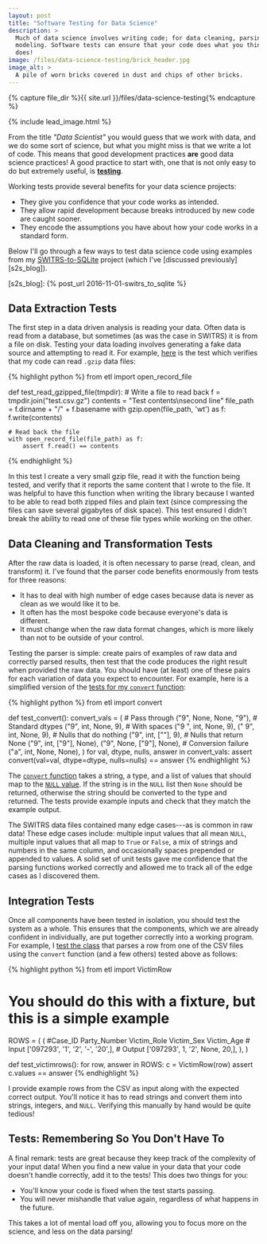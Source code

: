 ```yaml
---
layout: post
title: "Software Testing for Data Science"
description: >
  Much of data science involves writing code; for data cleaning, parsing, and
  modeling. Software tests can ensure that your code does what you think it
  does!
image: /files/data-science-testing/brick_header.jpg
image_alt: >
  A pile of worn bricks covered in dust and chips of other bricks.
---
```


{% capture file_dir %}{{ site.url }}/files/data-science-testing{% endcapture %}

{% include lead_image.html %}

From the title _"Data Scientist"_ you would guess that we work with data, and
we do some sort of science, but what you might miss is that we write a lot of
code. This means that good development practices **are** good data
science practices! A good practice to start with, one that is not only easy to
do but extremely useful, is [**testing**][testing_wiki].

[testing_wiki]: https://en.wikipedia.org/wiki/Software_testing

Working tests provide several benefits for your data science projects:

- They give you confidence that your code works as intended.
- They allow rapid development because breaks introduced by new code are
  caught sooner.
- They encode the assumptions you have about how your code works in a standard
  form.

Below I'll go through a few ways to test data science code using examples from
my [SWITRS-to-SQLite][s2s_gh] project (which I've [discussed
previously][s2s_blog]).

[s2s_gh]: https://github.com/agude/SWITRS-to-SQLite
[s2s_blog]: {% post_url 2016-11-01-switrs_to_sqlite %}

## Data Extraction Tests

The first step in a data driven analysis is reading your data. Often data is
read from a database, but sometimes (as was the case in SWITRS) it is from a
file on disk. Testing your data loading involves generating a fake data source
and attempting to read it. For example, [here][gzip_test] is the test which
verifies that my code can read `.gzip` data files:

[gzip_test]: https://github.com/agude/SWITRS-to-SQLite/blob/5167c7d9ffe7384224a76b1f209b7638fdd70362/tests/test_open_records_file.py#L8-L18

{% highlight python %}
from etl import open_record_file

def test_read_gzipped_file(tmpdir):
    # Write a file to read back
    f = tmpdir.join("test.csv.gz")
    contents = "Test contents\nsecond line"
    file_path = f.dirname + "/" + f.basename
    with gzip.open(file_path, 'wt') as f:
        f.write(contents)

    # Read back the file
    with open_record_file(file_path) as f:
        assert f.read() == contents
{% endhighlight %}

In this test I create a very small gzip file, read it with the function being
tested, and verify that it reports the same content that I wrote to the file.
It was helpful to have this function when writing the library because I wanted
to be able to read both zipped files and plain text (since compressing the
files can save several gigabytes of disk space). This test ensured I didn't
break the ability to read one of these file types while working on the other.

## Data Cleaning and Transformation Tests

After the raw data is loaded, it is often necessary to parse (read, clean, and
transform) it. I've found that the parser code benefits enormously from tests
for three reasons:

- It has to deal with high number of edge cases because data is never as clean
  as we would like it to be.
- It often has the most bespoke code because everyone's data is different.
- It must change when the raw data format changes, which is more likely than
  not to be outside of your control.

Testing the parser is simple: create pairs of examples of raw data and
correctly parsed results, then test that the code produces the right result
when provided the raw data. You should have (at least) one of these pairs for
each variation of data you expect to encounter. For example, here is a
simplified version of the [tests for my `convert` function][convert_tests]:

[convert_tests]: https://github.com/agude/SWITRS-to-SQLite/blob/5167c7d9ffe7384224a76b1f209b7638fdd70362/tests/test_converters.py#L7-L40

{% highlight python %}
from etl import convert

def test_convert():
    convert_vals = (
        # Pass through
        ("9", None, None, "9"),
        # Standard dtypes
        ("9", int, None, 9),
        # With spaces
        ("9 ", int, None, 9),
        (" 9", int, None, 9),
        # Nulls that do nothing
        ("9", int, [""], 9),
        # Nulls that return None
        ("9", int, ["9"], None),
        ("9", None, ["9"], None),
        # Conversion failure
        ("a", int, None, None),
    )
    for val, dtype, nulls, answer in convert_vals:
        assert convert(val=val, dtype=dtype, nulls=nulls) == answer
{% endhighlight %}

The [`convert` function][convert_fn] takes a string, a type, and a list of
values that should map to the [`NULL` value][wiki_null]. If the string is in
the `NULL` list then `None` should be returned, otherwise the string should be
converted to the type and returned. The tests provide example inputs and check
that they match the example output.

[convert_fn]: https://github.com/agude/SWITRS-to-SQLite/blob/5167c7d9ffe7384224a76b1f209b7638fdd70362/switrs_to_sqlite/switrs_to_sqlite.py#L25-L64
[wiki_null]: https://en.wikipedia.org/wiki/Null_(SQL)

The SWITRS data files contained many edge cases---as is common in raw data!
These edge cases include: multiple input values that all mean `NULL`, multiple
input values that all map to `True` or `False`, a mix of strings and numbers
in the same column, and occasionally spaces prepended or appended to values. A
solid set of unit tests gave me confidence that the parsing functions worked
correctly and allowed me to track all of the edge cases as I discovered them.

## Integration Tests

Once all components have been tested in isolation, you should test
the system as a whole. This ensures that the components, which we are already
confident in individually, are put together correctly into a working program.
For example, I [test the class][vr_test] that parses a row from one of the CSV
files using the `convert` function (and a few others) tested above as follows:

[vr_test]: https://github.com/agude/SWITRS-to-SQLite/blob/5167c7d9ffe7384224a76b1f209b7638fdd70362/tests/test_victimrow.py

{% highlight python %}
from etl import VictimRow

# You should do this with a fixture, but this is a simple example
ROWS = (
  (
    #Case_ID    Party_Number  Victim_Role  Victim_Sex  Victim_Age
    # Input
    ['097293',  '1',          '2',         '-',        '20',],
    # Output
    ['097293',  1,            '2',         None,        20,],
  ),
)

def test_victimrows():
    for row, answer in ROWS:
        c = VictimRow(row)
        assert c.values == answer
{% endhighlight %}

I provide example rows from the CSV as input along with the expected correct
output. You'll notice it has to read strings and convert them into strings,
integers, and `NULL`. Verifying this manually by hand would be quite tedious!

## Tests: Remembering So You Don't Have To

A final remark: tests are great because they keep track of the complexity
of your input data! When you find a new value in your data that your code
doesn't handle correctly, add it to the tests! This does two things for you:

- You'll know your code is fixed when the test starts passing.
- You will never mishandle that value again, regardless of what happens in the
  future.

This takes a lot of mental load off you, allowing you to focus more on the
science, and less on the data parsing!
